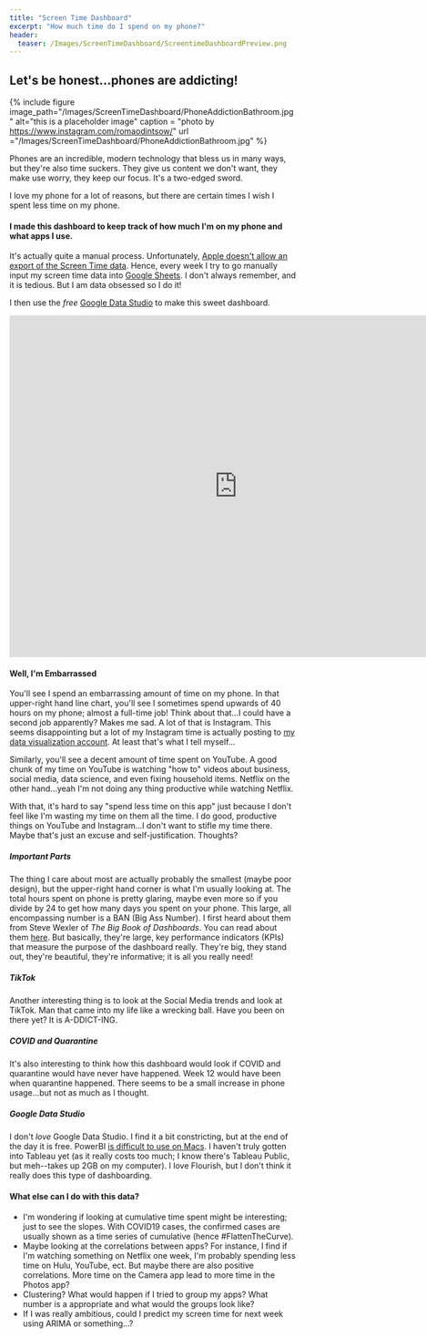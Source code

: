 ```yaml
---
title: "Screen Time Dashboard"
excerpt: "How much time do I spend on my phone?"
header:
  teaser: /Images/ScreenTimeDashboard/ScreentimeDashboardPreview.png
---
```


## Let's be honest...phones are addicting!

{% include figure image_path="/Images/ScreenTimeDashboard/PhoneAddictionBathroom.jpg" alt="this is a placeholder image"  caption = "photo by https://www.instagram.com/romaodintsow/" url ="/Images/ScreenTimeDashboard/PhoneAddictionBathroom.jpg" %}


Phones are an incredible, modern technology that bless us in many ways, but they're also time suckers. They give us content we don't want, they make use worry, they keep our focus. It's a two-edged sword.

I love my phone for a lot of reasons, but there are certain times I wish I spent less time on my phone.

#### I made this dashboard to keep track of how much I'm on my phone and what apps I use.

It's actually quite a manual process. Unfortunately, [Apple doesn't allow an export of the Screen Time data](https://developer.apple.com/forums/thread/103745). Hence, every week I try to go manually input my screen time data into [Google Sheets](https://www.google.com/sheets/about/). I don't always remember, and it is tedious. But I am data obsessed so I do it!

I then use the *free* [Google Data Studio](https://support.google.com/datastudio/answer/6283323?hl=en) to make this sweet dashboard.


<iframe width="800" height="600" src="https://datastudio.google.com/embed/reporting/6aa3c00e-c01f-4e27-81c8-ef63ed4b28e6/page/7xhHB" frameborder="0" style="border:0" allowfullscreen></iframe>


#### Well, I'm Embarrassed
You'll see I spend an embarrassing amount of time on my phone. In that upper-right hand line chart, you'll see I sometimes spend upwards of 40 hours on my phone; almost a full-time job! Think about that...I could have a second job apparently? Makes me sad. A lot of that is Instagram. This seems disappointing but a lot of my Instagram time is actually posting to [my data visualization account](https://www.instagram.com/verydata_365/). At least that's what I tell myself...

Similarly, you'll see a decent amount of time spent on YouTube. A good chunk of my time on YouTube is watching "how to" videos about business, social media, data science, and even fixing household items. Netflix on the other hand...yeah I'm not doing any thing productive while watching Netflix.

With that, it's hard to say "spend less time on this app" just because I don't feel like I'm wasting my time on them all the time. I do good, productive things on YouTube and Instagram...I don't want to stifle my time there. Maybe that's just an excuse and self-justification. Thoughts?

##### Important Parts
The thing I care about most are actually probably the smallest (maybe poor design), but the upper-right hand corner is what I'm usually looking at. The total hours spent on phone is pretty glaring, maybe even more so if you divide by 24 to get how many days you spent on your phone. This large, all encompassing number is a BAN (Big Ass Number). I first heard about them from Steve Wexler of *The Big Book of Dashboards*. You can read about them [here](https://www.datarevelations.com/resources/bans/). But basically, they're large, key performance indicators (KPIs) that measure the purpose of the dashboard really. They're big, they stand out, they're beautiful, they're informative; it is all you really need!

##### TikTok
Another interesting thing is to look at the Social Media trends and look at TikTok. Man that came into my life like a wrecking ball. Have you been on there yet? It is A-DDICT-ING.

##### COVID and Quarantine
It's also interesting to think how this dashboard would look if COVID and quarantine would have never have happened. Week 12 would have been when quarantine happened. There seems to be a small increase in phone usage...but not as much as I thought.


##### Google Data Studio
I don't *love* Google Data Studio. I find it a bit constricting, but at the end of the day it is free. PowerBI [is difficult to use on Macs](https://www.holistics.io/blog/how-to-use-power-bi-on-mac-devices/). I haven't truly gotten into Tableau yet (as it really costs too much; I know there's Tableau Public, but meh--takes up 2GB on my computer). I love Flourish, but I don't think it really does this type of dashboarding.


#### What else can I do with this data?
- I'm wondering if looking at cumulative time spent might be interesting; just to see the slopes. With COVID19 cases, the confirmed cases are usually shown as a time series of cumulative (hence #FlattenTheCurve).
- Maybe looking at the correlations between apps? For instance, I find if I'm watching something on Netflix one week, I'm probably spending less time on Hulu, YouTube, ect. But maybe there are also positive correlations. More time on the Camera app lead to more time in the Photos app?
- Clustering? What would happen if I tried to group my apps? What number is a appropriate and what would the groups look like?
- If I was really ambitious, could I predict my screen time for next week using ARIMA or something...?
